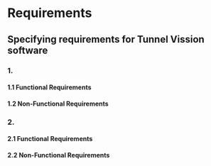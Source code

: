 # Requirements 

## Specifying requirements for Tunnel Vission software

### 1. 
#### 1.1 Functional Requirements
#### 1.2 Non-Functional Requirements

### 2.
#### 2.1 Functional Requirements
#### 2.2 Non-Functional Requirements


